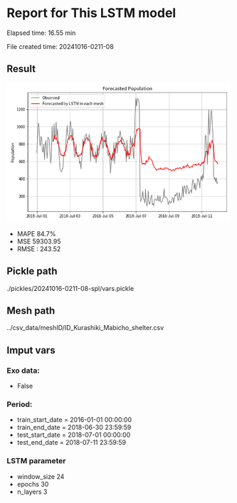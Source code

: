 
# Report for This LSTM model 
Elapsed time: 16.55 min

File created time: 20241016-0211-08

## Result 
<img src="20241016-0211-08.png" width='600'/>

- MAPE	84.7%
- MSE 	59303.95
- RMSE : 243.52

## Pickle path
./pickles/20241016-0211-08-spl/vars.pickle

## Mesh path
../csv_data/meshID/ID_Kurashiki_Mabicho_shelter.csv

## Imput vars

### Exo data:
- False

### Period:
- train_start_date    = 2016-01-01 00:00:00
- train_end_date      = 2018-06-30 23:59:59
- test_start_date     = 2018-07-01 00:00:00  
- test_end_date       = 2018-07-11 23:59:59

### LSTM parameter
- window_size	24
- epochs	30
- n_layers	3

